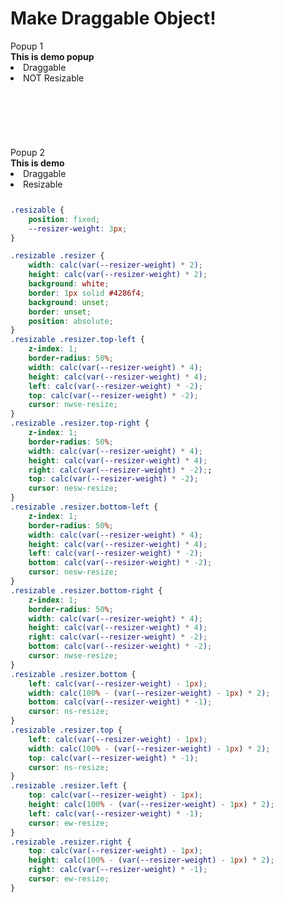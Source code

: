 # Make Draggable Object!

<div class="holder" style="height: 250px;">
    <div id="draggable-element1" class="popup">
        <div id="drag-area1" class="popup-header">
            Popup 1
        </div>
        <div>
            <strong>This is demo popup</strong>
            <li>Draggable</li>
            <li>NOT Resizable</li>
        </div>
    </div>
    <br>
    <br>
    <br>
    <br>
    <br>
    <br>
    <div id="draggable-element2" class="popup">
        <div id="drag-area2" class="popup-header">
            Popup 2
        </div>
        <div>
            <strong>This is demo</strong>
            <li>Draggable</li>
            <li>Resizable</li>
        </div>
    </div>
</div>

``` css
.resizable {
    position: fixed;
    --resizer-weight: 3px;
}

.resizable .resizer {
    width: calc(var(--resizer-weight) * 2);
    height: calc(var(--resizer-weight) * 2);
    background: white;
    border: 1px solid #4286f4;
    background: unset;
    border: unset;
    position: absolute;
}
.resizable .resizer.top-left {
    z-index: 1;
    border-radius: 50%;
    width: calc(var(--resizer-weight) * 4);
    height: calc(var(--resizer-weight) * 4);
    left: calc(var(--resizer-weight) * -2);
    top: calc(var(--resizer-weight) * -2);
    cursor: nwse-resize;
}
.resizable .resizer.top-right {
    z-index: 1;
    border-radius: 50%;
    width: calc(var(--resizer-weight) * 4);
    height: calc(var(--resizer-weight) * 4);
    right: calc(var(--resizer-weight) * -2);;
    top: calc(var(--resizer-weight) * -2);
    cursor: nesw-resize;
}
.resizable .resizer.bottom-left {
    z-index: 1;
    border-radius: 50%;
    width: calc(var(--resizer-weight) * 4);
    height: calc(var(--resizer-weight) * 4);
    left: calc(var(--resizer-weight) * -2);
    bottom: calc(var(--resizer-weight) * -2);
    cursor: nesw-resize;
}
.resizable .resizer.bottom-right {
    z-index: 1;
    border-radius: 50%;
    width: calc(var(--resizer-weight) * 4);
    height: calc(var(--resizer-weight) * 4);
    right: calc(var(--resizer-weight) * -2);
    bottom: calc(var(--resizer-weight) * -2);
    cursor: nwse-resize;
}
.resizable .resizer.bottom {
    left: calc(var(--resizer-weight) - 1px);
    width: calc(100% - (var(--resizer-weight) - 1px) * 2);
    bottom: calc(var(--resizer-weight) * -1);
    cursor: ns-resize;
}
.resizable .resizer.top {
    left: calc(var(--resizer-weight) - 1px);
    width: calc(100% - (var(--resizer-weight) - 1px) * 2);
    top: calc(var(--resizer-weight) * -1);
    cursor: ns-resize;
}
.resizable .resizer.left {
    top: calc(var(--resizer-weight) - 1px);
    height: calc(100% - (var(--resizer-weight) - 1px) * 2);
    left: calc(var(--resizer-weight) * -1);
    cursor: ew-resize;
}
.resizable .resizer.right {
    top: calc(var(--resizer-weight) - 1px);
    height: calc(100% - (var(--resizer-weight) - 1px) * 2);
    right: calc(var(--resizer-weight) * -1);
    cursor: ew-resize;
}
```

<script>
class Popup {
    static builder(elementQuery) {
        class Builder {
            constructor(elementQuery) {
                this.elementQuery = elementQuery;
                this.isDraggable = false;
                this.isResizable = false;
                this.positionMargin = 4;
                this.minimumWidth = 10;
                this.minimumHeight = 10;

                return this;
            }

            draggable(dragAreaQuery = null) {
                this.dragAreaQuery = dragAreaQuery ? dragAreaQuery : this.elementQuery;
                this.isDraggable = true;
                return this;
            }

            resizable(value = true) {
                this.isResizable = value;
                return this;
            }
            minimumSize(width, height) {
                this.minimumWidth = width;
                this.minimumHeight = height;
                return this;
            }

            setPositionMargin(value) {
                this.positionMargin = value;
                return this;
            }

            build() {
                return new Popup(this);
            }
        }

        return new Builder(elementQuery);
    }

    static #popupId = 0;
    static get #nextId() {
        this.#popupId += 1;
        return this.#popupId;
    }

    static #limit(min, value, max) {
        if (min === -1) {
            return Math.min(value, max);
        } else if (max === -1) {
            return Math.max(value, max);
        } else {
            return Math.max(min, Math.min(value, max));
        }
    }

    get #resizerDirections() {
        return [
            'top-left',
            'top-right',
            'bottom-left',
            'bottom-right',
            'bottom',
            'top',
            'left',
            'right',
        ];
    }
    set #elementWidth(value) {
        this.element.style.width = `${value}px`;
    }
    set #elementHeight(value) {
        this.element.style.height = `${value}px`;
    }
    set #elementLeft(value) {
        this.element.style.left = `${value}px`;
    }
    set #elementTop(value) {
        this.element.style.top = `${value}px`;
    }

    constructor(builder) {
        if (!builder) return;

        this.elementQuery = builder.elementQuery;
        this.element = document.querySelector(this.elementQuery);
        this.dragAreaQuery = builder.dragAreaQuery ? builder.dragAreaQuery : builder.elementQuery;
        this.draggable = builder.isDraggable;
        this.resizable = builder.isResizable;
        this.positionMargin = builder.positionMargin;
        
        this.minimumWidth = builder.minimumWidth || 55;
        this.minimumHeight = builder.minimumHeight || 55;

        this.oldEventPositionX = 0;
        this.oldEventPositionY = 0;

        if (this.draggable) {
            document.addEventListener('mousedown', (event) => {
                this.element = document.querySelector(this.elementQuery);
                if (!this.element) return;

                if (!event.target.closest(this.dragAreaQuery)) return;

                this.elementWidth = this.element.clientWidth;
                this.elementHeight = this.element.clientHeight;

                event = event || window.event;
                event.preventDefault();
                
                this.oldEventPositionX = event.clientX;
                this.oldEventPositionY = event.clientY;

                document.addEventListener('mousemove', this.elementDrag);
                document.addEventListener('mouseup', this.releaseDrag);

                return true;
            });
        }

        if (this.resizable) {
            this.element = document.querySelector(this.elementQuery);
            if (!this.element) return;
            
            this.element.classList.add('resizable');
            
            const id = Popup.#nextId;
            
            for (const resizerDirection of this.#resizerDirections) {
                const resizerElement = document.createElement('span');
                resizerElement.id = `resizer-${resizerDirection}-${id}`;
                resizerElement.classList.add('resizer');
                resizerElement.classList.add(resizerDirection);
                this.element.appendChild(resizerElement);
            }
            
            const resizers = document.querySelectorAll(`${this.elementQuery} .resizer`);
            
            for (const resizer of resizers) {
                document.addEventListener('mousedown', (event) => {
                    this.element = document.querySelector(this.elementQuery);
                    if (!this.element) return;
                    if (!event.target.matches(`#${resizer.id}`)) return;

                    event = event || window.event;
                    event.preventDefault();

                    this.elementWidth = parseFloat(
                        getComputedStyle(this.element, null)
                        .getPropertyValue('width')
                        .replace('px', ''));
                    this.elementHeight = parseFloat(
                        getComputedStyle(this.element, null)
                        .getPropertyValue('height')
                        .replace('px', ''));

                    this.elementLeft = this.element.getBoundingClientRect().left;
                    this.elementTop = this.element.getBoundingClientRect().top;

                    this.oldEventPositionX = event.pageX;
                    this.oldEventPositionY = event.pageY;

                    document.addEventListener('mousemove', resize);
                    document.addEventListener('mouseup', stopResize);
                });

                const resize = (event) => {
                    event = event || window.event;
                    event.preventDefault();
                    

                    const minimumWidth = 20;
                    if (resizer.classList.contains('bottom-right')) {
                        const width = this.elementWidth + (event.pageX - this.oldEventPositionX);
                        const height = this.elementHeight + (event.pageY - this.oldEventPositionY);
                        if (width > this.minimumWidth) {
                            this.#elementWidth = width;
                        };
                        if (height > this.minimumHeight) {
                            this.#elementHeight = height;
                        };
                    } else if (resizer.classList.contains('bottom-left')) {
                        const height = this.elementHeight + (event.pageY - this.oldEventPositionY);
                        const width = this.elementWidth - (event.pageX - this.oldEventPositionX);
                        if (width > this.minimumWidth) {
                            this.#elementWidth = width;
                            this.#elementLeft = this.elementLeft + (event.pageX - this.oldEventPositionX);
                        }
                        if (height > this.minimumHeight) {
                            this.#elementHeight = height;
                        }
                    } else if (resizer.classList.contains('top-right')) {
                        const width = this.elementWidth + (event.pageX - this.oldEventPositionX);
                        const height = this.elementHeight - (event.pageY - this.oldEventPositionY);
                        if (width > this.minimumWidth) {
                            this.#elementWidth = width;
                        }
                        if (height > this.minimumHeight) {
                            this.#elementHeight = height;
                            this.#elementTop = this.elementTop + (event.pageY - this.oldEventPositionY);
                        }
                    } else if (resizer.classList.contains('top-left')) {
                        const width = this.elementWidth - (event.pageX - this.oldEventPositionX);
                        const height = this.elementHeight - (event.pageY - this.oldEventPositionY);
                        if (width > this.minimumWidth) {
                            this.#elementWidth = width;
                            this.#elementLeft = this.elementLeft + (event.pageX - this.oldEventPositionX);
                        }
                        if (height > this.minimumHeight) {
                            this.#elementHeight = height;
                            this.#elementTop = this.elementTop + (event.pageY - this.oldEventPositionY);
                        }
                    } else if (resizer.classList.contains('left')) {
                        const width = this.elementWidth - (event.pageX - this.oldEventPositionX);
                        if (width > this.minimumWidth) {
                            this.#elementWidth = width;
                            this.#elementLeft = this.elementLeft + (event.pageX - this.oldEventPositionX);
                        }
                    } else if (resizer.classList.contains('right')) {
                        const width = this.elementWidth + (event.pageX - this.oldEventPositionX);
                        if (width > this.minimumWidth) {
                            this.#elementWidth = width;
                        }
                    }  else if (resizer.classList.contains('top')) {
                        const height = this.elementHeight - (event.pageY - this.oldEventPositionY);
                        if (height > this.minimumHeight) {
                            this.#elementHeight = height;
                            this.#elementTop = this.elementTop + (event.pageY - this.oldEventPositionY);
                        }
                    } else if (resizer.classList.contains('bottom')) {
                        const height = this.elementHeight + (event.pageY - this.oldEventPositionY);
                        if (height > this.minimumHeight) {
                            this.#elementHeight = height;
                        }
                    } 
                }

                const stopResize = () => {
                    document.removeEventListener('mousemove', resize);
                    document.removeEventListener('mouseup', stopResize);
                }
            }
        }

    }

    elementDrag = (event) => {
        const documentWidth = document.documentElement.clientWidth;
        const documentHeight = document.documentElement.scrollHeight;

        event = event || window.event;
        event.preventDefault();

        const maxLeftPosition = documentWidth - this.elementWidth - this.positionMargin;
        const maxTopPosition = documentHeight - this.elementHeight - this.positionMargin;
        const minLeftPosition = this.positionMargin;
        const minTopPosition = this.positionMargin;

        const deltaX = this.oldEventPositionX - event.clientX;
        const deltaY = this.oldEventPositionY - event.clientY;

        this.oldEventPositionX = event.clientX;
        this.oldEventPositionY = event.clientY;

        this.#elementLeft = Popup.#limit(minLeftPosition, this.element.offsetLeft - deltaX, maxLeftPosition);
        this.#elementTop = Popup.#limit(minTopPosition, this.element.offsetTop - deltaY, maxTopPosition);
    }

    releaseDrag = () => {
        document.removeEventListener('mousemove', this.elementDrag);
        document.removeEventListener('mouseup', this.releaseDrag);
    }
}

const drag1 = Popup.builder('#draggable-element1').draggable('#drag-area1').build();
const drag2 = Popup.builder('#draggable-element2').draggable('#drag-area2').resizable().minimumSize(200, 80).build();

</script>
